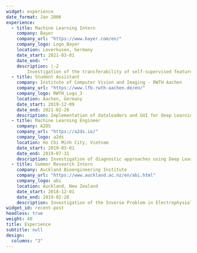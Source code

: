 ```yaml
---
widget: experience
date_format: Jan 2006
experience:
  - title: Machine Learning Intern
    company: Bayer
    company_url: "https://www.bayer.com/en/"
    company_logo: Logo_Bayer
    location: Leverkusen, Germany
    date_start: 2021-03-01
    date_end: ""
    description: |-2
        Investigation of the transferability of self-supervised features in medical imaging tasks
  - title: Student Assistant
    company: Institute of Computer Vision and Imaging - RWTH Aachen
    company_url: "https://www.lfb.rwth-aachen.de/en/"
    company_logo: RWTH_Logo_3
    location: Aachen, Germany
    date_start: 2019-12-09
    date_end: 2021-02-28
    description: Implementation of dataloaders and GUI for Deep Learning-based cell recognition in Haematology
  - title: Machine Learning Engineer
    company: A2DS
    company_url: "https://a2ds.io/"
    company_logo: a2ds
    location: Ho Chi Minh City, Vietnam
    date_start: 2019-03-01
    date_end: 2019-07-31
    description: Investigation of diagnostic approaches using Deep Learning in Ophthalmology
  - title: Summer Research Intern
    company: Auckland Bioengineering Institute
    company_url: "https://www.auckland.ac.nz/en/abi.html"
    company_logo: abi
    location: Auckland, New Zealand
    date_start: 2018-12-01
    date_end: 2019-02-28
    description: Investigation of the Inverse Problem in Electrophysiology
widget_id: recent-post
headless: true
weight: 40
title: Experience
subtitle: null
design:
  columns: "2"
---
```

